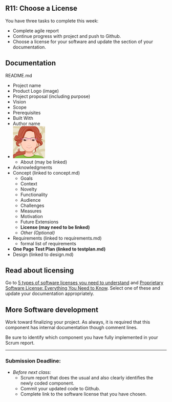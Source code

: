 ## R11: Choose a License

You have three tasks to complete this week:
- Complete agile report
- Continue progress with project and push to Github.
- Choose a license for your software and update the section of your documentation.

## Documentation

README.md
- Project name
- Product Logo (image)
- Project proposal (including purpose)
- Vision
- Scope
- Prerequisites
- Built With
- Author name
- ![Jan Avatar](jp-avatar-sm.png)
  - About (may be linked)
- Acknowledgments
- Concept (linked to concept.md)
    - Goals
    - Context
    - Novelty
    - Functionality
    - Audience
    - Challenges
    - Measures
    - Motivation
    - Future Extensions
    - **License (may need to be linked)**
    - *Other (Optional)*
- Requirements (linked to requirements.md)
  - formal list of requirements
- **One Page Test Plan (linked to testplan.md)**
- Design (linked to design.md)

## Read about licensing
Go to [5 types of software licenses you need to understand](https://www.synopsys.com/blogs/software-security/5-types-of-software-licenses-you-need-to-understand/) and [Proprietary Software License: Everything You Need to Know](https://www.upcounsel.com/proprietary-software-license). Select one of these and update your documentation appropriately.

## More Software development

Work toward finalizing your project. As always, it is required that this component has internal documentation though comment lines.

Be sure to identify which component you have fully implemented in your Scrum report.

---
### Submission Deadline:
- *Before next class:*
  - Scrum report that does the usual and also clearly identifies the newly coded component.
  - Commit your updated code to Github.
  - Complete link to the software license that you have chosen.
